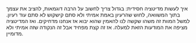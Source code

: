 איך לעשות מדיטציה חסידית: בגדול צריך לחשוב על הרבה דוגמאות, להציב את עצמך בתוך המשוואה, לחוש שהרעיון באמת אמיתי ולא סתם קישקוש לא סתם עוד רעיון. למשל המוות זה משהו שקשה לנו להאמין שהוא יבוא אז אנחנו מדחיקים. ואז המדיטציה מציפה את המודעות הזאת למעלה. אז זה קצת מפחיד אבל זה הנקודה שזה אמיתי ולא מדומיין.

